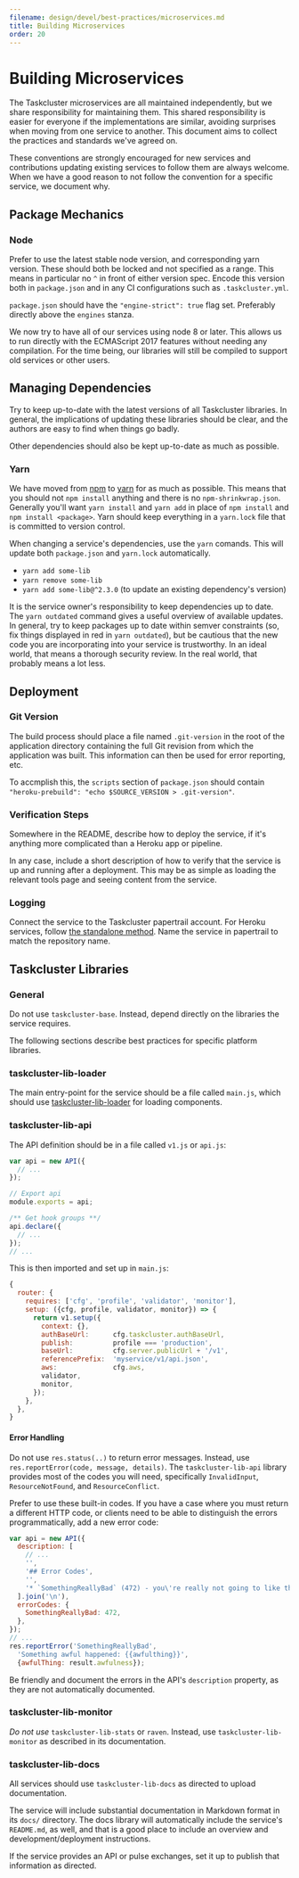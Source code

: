 ```yaml
---
filename: design/devel/best-practices/microservices.md
title: Building Microservices
order: 20
---
```


# Building Microservices

The Taskcluster microservices are all maintained independently, but we share responsibility for maintaining them.
This shared responsibility is easier for everyone if the implementations are similar, avoiding surprises when moving from one service to another.
This document aims to collect the practices and standards we've agreed on.

These conventions are strongly encouraged for new services and contributions updating existing services to follow them are always welcome.
When we have a good reason to not follow the convention for a specific service, we document why.

## Package Mechanics

### Node

Prefer to use the latest stable node version, and corresponding yarn version. These should both be locked and not specified
as a range. This means in particular no `^` in front of either version spec.
Encode this version both in `package.json` and in any CI configurations such as `.taskcluster.yml`.

`package.json` should have the `"engine-strict": true` flag set. Preferably directly above the `engines` stanza.

We now try to have all of our services using node 8 or later. This allows us to run directly with the ECMAScript 2017 features
without needing any compilation. For the time being, our libraries will still be compiled to support old services or other users.

## Managing Dependencies

Try to keep up-to-date with the latest versions of all Taskcluster libraries.
In general, the implications of updating these libraries should be clear, and the authors are easy to find when things go badly.

Other dependencies should also be kept up-to-date as much as possible.

### Yarn

We have moved from [npm](https://docs.npmjs.com/cli/npm) to [yarn](https://yarnpkg.com/) for as much as possible. This means that
you should not `npm install` anything and there is no `npm-shrinkwrap.json`. Generally you'll want `yarn install` and `yarn add` in
place of `npm install` and `npm install <package>`. Yarn should keep everything in a `yarn.lock` file that is committed to version
control.

When changing a service's dependencies, use the `yarn` comands.
This will update both `package.json` and `yarn.lock` automatically.

 * `yarn add some-lib`
 * `yarn remove some-lib`
 * `yarn add some-lib@^2.3.0`  (to update an existing dependency's version)

It is the service owner's responsibility to keep dependencies up to date.
The `yarn outdated` command gives a useful overview of available updates.
In general, try to keep packages up to date within semver constraints (so, fix things displayed in red in `yarn outdated`), but be cautious that the new code you are incorporating into your service is trustworthy.
In an ideal world, that means a thorough security review.
In the real world, that probably means a lot less.

## Deployment

### Git Version

The build process should place a file named `.git-version` in the root of the
application directory containing the full Git revision from which the
application was built. This information can then be used for error reporting,
etc.

To accmplish this, the `scripts` section of `package.json` should contain
`"heroku-prebuild": "echo $SOURCE_VERSION > .git-version"`.

### Verification Steps

Somewhere in the README, describe how to deploy the service, if it's anything more complicated than a Heroku app or pipeline.

In any case, include a short description of how to verify that the service is up and running after a deployment.
This may be as simple as loading the relevant tools page and seeing content from the service.

### Logging

Connect the service to the Taskcluster papertrail account.
For Heroku services, follow [the standalone method](http://help.papertrailapp.com/kb/hosting-services/heroku/).
Name the service in papertrail to match the repository name.

## Taskcluster Libraries

### General

Do not use `taskcluster-base`.
Instead, depend directly on the libraries the service requires.

The following sections describe best practices for specific platform libraries.

### taskcluster-lib-loader

The main entry-point for the service should be a file called `main.js`, which should use [taskcluster-lib-loader](https://github.com/taskcluster/taskcluster-lib-loader) for loading components.

### taskcluster-lib-api

The API definition should be in a file called `v1.js` or `api.js`:

```js
var api = new API({
  // ...
});

// Export api
module.exports = api;

/** Get hook groups **/
api.declare({
  // ...
});
// ...
```

This is then imported and set up in `main.js`:

```js
{
  router: {
    requires: ['cfg', 'profile', 'validator', 'monitor'],
    setup: ({cfg, profile, validator, monitor}) => {
      return v1.setup({
        context: {},
        authBaseUrl:      cfg.taskcluster.authBaseUrl,
        publish:          profile === 'production',
        baseUrl:          cfg.server.publicUrl + '/v1',
        referencePrefix:  'myservice/v1/api.json',
        aws:              cfg.aws,
        validator,
        monitor,
      });
    },
  },
}
```

#### Error Handling

Do not use `res.status(..)` to return error messages.
Instead, use `res.reportError(code, message, details)`.
The `taskcluster-lib-api` library provides most of the codes you will need, specifically `InvalidInput`, `ResourceNotFound`, and `ResourceConflict`.

Prefer to use these built-in codes.
If you have a case where you must return a different HTTP code, or clients need to be able to distinguish the errors programmatically, add a new error code:

```js
var api = new API({
  description: [
    // ...
    '',
    '## Error Codes',
    '',
    '* `SomethingReallyBad` (472) - you\'re really not going to like this',
  ].join('\n'),
  errorCodes: {
    SomethingReallyBad: 472,
  },
});
// ...
res.reportError('SomethingReallyBad',
  'Something awful happened: {{awfulthing}}',
  {awfulThing: result.awfulness});
```

Be friendly and document the errors in the API's `description` property, as they are not automatically documented.

### taskcluster-lib-monitor

*Do not use* `taskcluster-lib-stats` or `raven`.
Instead, use `taskcluster-lib-monitor` as described in its documentation.

### taskcluster-lib-docs

All services should use `taskcluster-lib-docs` as directed to upload documentation.

The service will include substantial documentation in Markdown format in its `docs/` directory.
The docs library will automatically include the service's `README.md`, as well, and that is a good place to include an overview and development/deployment instructions.

If the service provides an API or pulse exchanges, set it up to publish that information as directed.

